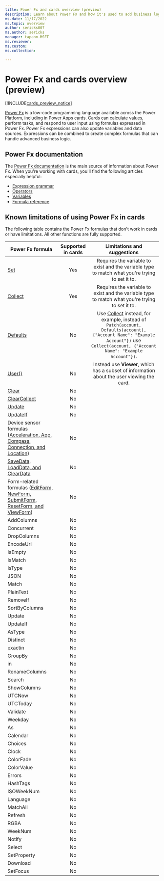 ```yaml
---
title: Power Fx and cards overview (preview)
description: Learn about Power FX and how it's used to add business logic in cards for Microsoft Power Apps.
ms.date: 11/17/2022
ms.topic: overview
author: sericks007
ms.author: sericks
manager: tapanm-MSFT
ms.reviewer: 
ms.custom: 
ms.collection: 

---
```


# Power Fx and cards overview (preview)

[!INCLUDE[cards_preview_notice](../../includes/preview-include.md)]

[Power Fx](/power-platform/power-fx/overview) is a low-code programming language available across the Power Platform, including in Power Apps cards. Cards can calculate values, perform tasks, and respond to user input using formulas expressed in Power Fx. Power Fx expressions can also update variables and data sources. Expressions can be combined to create complex formulas that can handle advanced business logic.

## Power Fx documentation

The [Power Fx documentation](/power-platform/power-fx/overview) is the main source of information about Power Fx. When you're working with cards, you'll find the following articles especially helpful:

- [Expression grammar](/power-platform/power-fx/expression-grammar)
- [Operators](/power-platform/power-fx/operators)
- [Variables](/power-platform/power-fx/variables)
- [Formula reference](/power-platform/power-fx/formula-reference)

## Known limitations of using Power Fx in cards

The following table contains the Power Fx formulas that don't work in cards or have limitations. All other functions are fully supported.

| Power Fx formula | Supported in cards | Limitations and suggestions |
|---------|:---:|:------------------:|
| [Set](/power-platform/power-fx/reference/function-set) | Yes | Requires the variable to exist and the variable type to match what you're trying to set it to. |
| [Collect](/power-platform/power-fx/reference/function-clear-collect-clearcollect#collect) | Yes | Requires the variable to exist and the variable type to match what you're trying to set it to. |
| [Defaults](/power-platform/power-fx/reference/function-defaults) | No | Use [Collect](/power-platform/power-fx/reference/function-clear-collect-clearcollect#collect) instead, for example, instead of `Patch(account, Defaults(account), {"Account Name": "Example Account"})` use `Collect(account, {"Account Name": "Example Account"})`. |
| [User()](/power-platform/power-fx/reference/function-user) | No | Instead use **Viewer**, which has a subset of information about the user viewing the card. |
| [Clear](/power-platform/power-fx/reference/function-clear-collect-clearcollect#clear) | No |  |
| [ClearCollect](/power-platform/power-fx/reference/function-clear-collect-clearcollect#clearcollect) | No | |
| [Update](/power-platform/power-fx/reference/function-update-updateif#update-function) | No | |
| [UpdateIf](/power-platform/power-fx/reference/function-update-updateif#updateif-function) | No | |
| Device sensor formulas ([Acceleration, App, Compass, Connection, and Location](/power-platform/power-fx/reference/signals)) | No | |
| [SaveData, LoadData, and ClearData](/power-platform/power-fx/reference/function-savedata-loaddata) | No | |
| Form-related formulas ([EditForm, NewForm, SubmitForm, ResetForm, and ViewForm](/power-platform/power-fx/reference/function-form)) | No | |
| AddColumns | No | |
| Concurrent | No | |
| DropColumns | No | |
| EncodeUrl | No | |
| IsEmpty | No | |
| IsMatch | No | |
| IsType | No | |
| JSON | No | |
| Match | No | |
| PlainText | No | |
| RemoveIf | No | |
| SortByColumns | No | |
| Update | No | |
| UpdateIf | No | |
| AsType | No | |
| Distinct | No | |
| exactin | No | |
| GroupBy | No | |
| in | No | |
| RenameColumns | No | |
| Search | No | |
| ShowColumns | No | |
| UTCNow | No | |
| UTCToday | No | |
| Validate | No | |
| Weekday | No | |
| As | No | |
| Calendar | No | |
| Choices | No | |
| Clock | No | |
| ColorFade | No | |
| ColorValue | No | |
| Errors | No | |
| HashTags | No | |
| ISOWeekNum | No | |
| Language | No | |
| MatchAll | No | |
| Refresh | No | |
| RGBA | No | |
| WeekNum | No | |
| Notify | No | |
| Select | No | |
| SetProperty | No | |
| Download | No | |
| SetFocus | No | |
